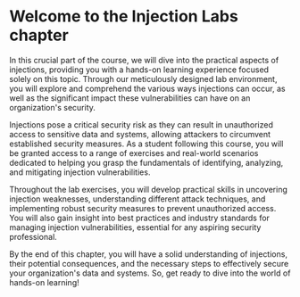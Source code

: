 # Welcome to the Injection Labs chapter

In this crucial part of the course, we will dive into the practical aspects of injections, providing you with a hands-on learning experience focused solely on this topic. Through our meticulously designed lab environment, you will explore and comprehend the various ways injections can occur, as well as the significant impact these vulnerabilities can have on an organization's security.

Injections pose a critical security risk as they can result in unauthorized access to sensitive data and systems, allowing attackers to circumvent established security measures. As a student following this course, you will be granted access to a range of exercises and real-world scenarios dedicated to helping you grasp the fundamentals of identifying, analyzing, and mitigating injection vulnerabilities.

Throughout the lab exercises, you will develop practical skills in uncovering injection weaknesses, understanding different attack techniques, and implementing robust security measures to prevent unauthorized access. You will also gain insight into best practices and industry standards for managing injection vulnerabilities, essential for any aspiring security professional.

By the end of this chapter, you will have a solid understanding of injections, their potential consequences, and the necessary steps to effectively secure your organization's data and systems. So, get ready to dive into the world of hands-on learning!
